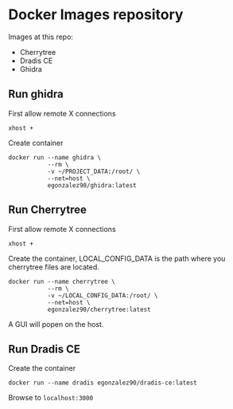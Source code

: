 # Docker Images repository

Images at this repo:
- Cherrytree
- Dradis CE
- Ghidra

## Run ghidra
First allow remote X connections
```
xhost +
```

Create container
```
docker run --name ghidra \
           --rm \
           -v ~/PROJECT_DATA:/root/ \
           --net=host \
           egonzalez90/ghidra:latest
```
## Run Cherrytree

First allow remote X connections
```
xhost +
```

Create the container, LOCAL_CONFIG_DATA is the path where you cherrytree files are located.
```
docker run --name cherrytree \
           --rm \
           -v ~/LOCAL_CONFIG_DATA:/root/ \
           --net=host \
           egonzalez90/cherrytree:latest
```

A GUI will popen on the host.

## Run Dradis CE

Create the container

```
docker run --name dradis egonzalez90/dradis-ce:latest
```

Browse to ```localhost:3000```